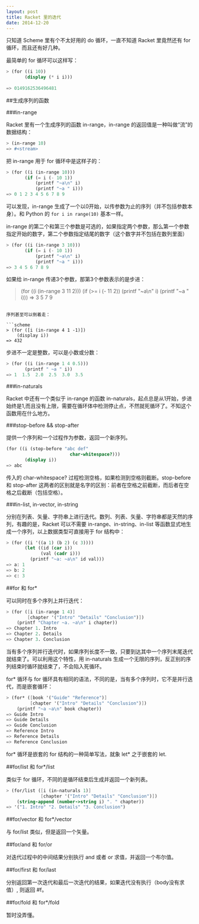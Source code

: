 ```yaml
---
layout: post
title: Racket 里的迭代
date: 2014-12-20
---
```


只知道 Scheme 里有个不太好用的 do 循环，一直不知道 Racket 里竟然还有 for 循环，而且还有好几种。

最简单的 for 循环可以这样写：

```scheme
> (for ((i 10))
       (display (* i i)))
       
=> 0149162536496481
```

##生成序列的函数

###in-range

Racket 里有一个生成序列的函数 in-range，in-range 的返回值是一种叫做“流”的数据结构：

```scheme
> (in-range 10)
=> #<stream>
```

把 in-range 用于 for 循环中是这样子的：

```scheme
> (for ((i (in-range 10)))
       (if (= i (- 10 1))
           (printf "~a\n" i)
           (printf "~a " i)))
=> 0 1 2 3 4 5 6 7 8 9
```

可以发现，in-range 生成了一个以0开始，以传参数为止的序列（并不包括参数本身）。和 Python 的 `for i in range(10)` 基本一样。

in-range 的第二个和第三个参数是可选的，如果指定两个参数，那么第一个参数指定开始的数字，第二个参数指定结尾的数字（这个数字并不包括在数列里面）

```scheme
> (for ((i (in-range 3 10)))
       (if (= i (- 10 1))
           (printf "~a\n" i)
           (printf "~a " i)))
=> 3 4 5 6 7 8 9
```

如果给 in-range 传递3个参数，那第3个参数表示的是步进：

> (for ((i (in-range 3 11 2)))
       (if (>= i (- 11 2))
           (printf "~a\n" i)
           (printf "~a " i)))
=> 3 5 7 9
```

序列甚至可以倒着走：

```scheme
> (for ([i (in-range 4 1 -1)])
    (display i))
=> 432
```

步进不一定是整数，可以是小数或分数：

```scheme
> (for ((i (in-range 1 4 0.5)))
       (printf " ~a " i))
=> 1  1.5  2.0  2.5  3.0  3.5
```

###in-naturals

Racket 中还有一个类似于 in-range 的函数 in-naturals，起点总是从1开始，步进始终是1,而且没有上限，需要在循环体中检测停止点，不然就死循环了。不知这个函数用在什么地方。

###stop-before && stop-after

提供一个序列和一个过程作为参数，返回一个新序列。

```scheme
(for ((i (stop-before "abc def"
                        char-whitespace?)))
       (display i))
=> abc
```

传入的 char-whitespace? 过程检测空格，如果检测到空格则截断。stop-before 和 stop-after 这两者的区别就是名字的区别：前者在空格之前截断，而后者在空格之后截断（包括空格）。

###in-list, in-vector, in-string

分别在列表、矢量、字符串上进行迭代。数列、列表、矢量、字符串都是天然的序列，有趣的是，Racket 可以不需要 in-range、in-string、in-list 等函数显式地生成一个序列，以上数据类型可直接用于 for 结构中：

```scheme
> (for ((i '((a 1) (b 2) (c 3))))
       (let ((id (car i))
             (val (cadr i)))
         (printf "~a: ~a\n" id val)))
=> a: 1
=> b: 2
=> c: 3
```

##for 和 for*

可以同时在多个序列上并行迭代：

```scheme
> (for ([i (in-range 1 4)]
        [chapter '("Intro" "Details" "Conclusion")])
    (printf "Chapter ~a. ~a\n" i chapter))
=> Chapter 1. Intro
=> Chapter 2. Details
=> Chapter 3. Conclusion
```

当有多个序列并行迭代时，如果序列长度不一致，只要到达其中一个序列末尾迭代就结束了。可以利用这个特性，用 in-naturals 生成一个无限的序列，反正别的序列结束时循环就结束了，不会陷入死循环。

for* 循环与 for 循环具有相同的语法，不同的是，当有多个序列时，它不是并行迭代，而是嵌套循环：

```scheme
> (for* ([book '("Guide" "Reference")]
         [chapter '("Intro" "Details" "Conclusion")])
    (printf "~a ~a\n" book chapter))
=> Guide Intro
=> Guide Details
=> Guide Conclusion
=> Reference Intro
=> Reference Details
=> Reference Conclusion
```

for* 循环是嵌套的 for 结构的一种简单写法，就象 let* 之于嵌套的 let.

##for/list 和 for*/list

类似于 for 循环，不同的是循环结束后生成并返回一个新列表。

```scheme
> (for/list ([i (in-naturals 1)]
             [chapter '("Intro" "Details" "Conclusion")])
    (string-append (number->string i) ". " chapter))
=> '("1. Intro" "2. Details" "3. Conclusion")
```

##for/vector 和 for*/vector

与 for/list 类似，但是返回一个矢量。

##for/and 和 for/or

对迭代过程中的中间结果分别执行 and 或者 or 求值，并返回一个布尔值。

##for/first 和 for/last

分别返回第一次迭代和最后一次迭代的结果，如果迭代没有执行（body没有求值）, 则返回 #f。

##for/fold 和 for*/fold

暂时没弄懂。